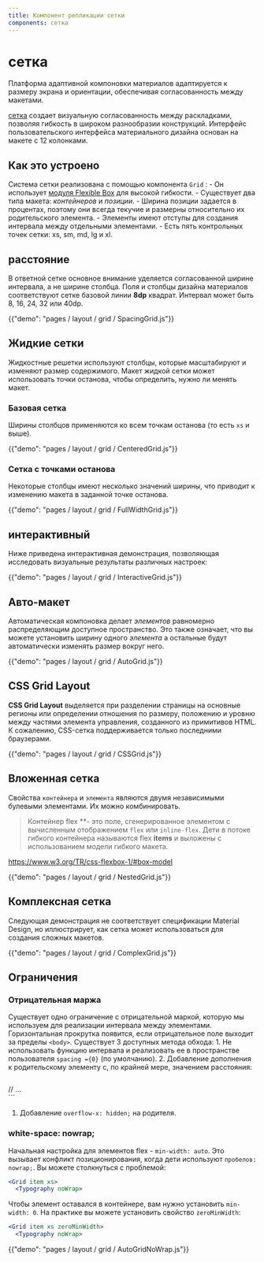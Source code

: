 ```yaml
---
title: Компонент репликации сетки
components: сетка
---
```

# сетка

<p class="description">Платформа адаптивной компоновки материалов адаптируется к размеру экрана и ориентации, обеспечивая согласованность между макетами.</p>

[сетка](https://material.io/design/layout/responsive-layout-grid.html) создает визуальную согласованность между раскладками, позволяя гибкость в широком разнообразии конструкций. Интерфейс пользовательского интерфейса материального дизайна основан на макете с 12 колонками.

## Как это устроено

Система сетки реализована с помощью компонента `Grid` : - Он использует [модуля Flexible Box](https://www.w3.org/TR/css-flexbox-1/) для высокой гибкости. - Существует два типа макета: *контейнеров* и *позиции*. - Ширина позиции задается в процентах, поэтому они всегда текучие и размерны относительно их родительского элемента. - Элементы имеют отступы для создания интервала между отдельными элементами. - Есть пять контрольных точек сетки: xs, sm, md, lg и xl.

## расстояние

В ответной сетке основное внимание уделяется согласованной ширине интервала, а не ширине столбца. Поля и столбцы дизайна материалов соответствуют сетке базовой линии **8dp** квадрат. Интервал может быть 8, 16, 24, 32 или 40dp.

{{"demo": "pages / layout / grid / SpacingGrid.js"}}

## Жидкие сетки

Жидкостные решетки используют столбцы, которые масштабируют и изменяют размер содержимого. Макет жидкой сетки может использовать точки останова, чтобы определить, нужно ли менять макет.

### Базовая сетка

Ширины столбцов применяются ко всем точкам останова (то есть `xs` и выше).

{{"demo": "pages / layout / grid / CenteredGrid.js"}}

### Сетка с точками останова

Некоторые столбцы имеют несколько значений ширины, что приводит к изменению макета в заданной точке останова.

{{"demo": "pages / layout / grid / FullWidthGrid.js"}}

## интерактивный

Ниже приведена интерактивная демонстрация, позволяющая исследовать визуальные результаты различных настроек:

{{"demo": "pages / layout / grid / InteractiveGrid.js"}}

## Авто-макет

Автоматическая компоновка делает *элементов* равномерно распределяющим доступное пространство. Это также означает, что вы можете установить ширину одного *элемента* а остальные будут автоматически изменять размер вокруг него.

{{"demo": "pages / layout / grid / AutoGrid.js"}}

## CSS Grid Layout

**CSS Grid Layout** выделяется при разделении страницы на основные регионы или определении отношения по размеру, положению и уровню между частями элемента управления, созданного из примитивов HTML. К сожалению, CSS-сетка поддерживается только последними браузерами.

{{"demo": "pages / layout / grid / CSSGrid.js"}}

## Вложенная сетка

Свойства `контейнера` и `элемента` являются двумя независимыми булевыми элементами. Их можно комбинировать.

> Контейнер</strong> flex **- это поле, сгенерированное элементом с вычисленным отображением `flex` или `inline-flex`. Дети в потоке гибкого контейнера называются flex **items** и выложены с использованием модели гибкого макета.</p> </blockquote> 
> 
> https://www.w3.org/TR/css-flexbox-1/#box-model
> 
> {{"demo": "pages / layout / grid / NestedGrid.js"}}
> 
> ## Комплексная сетка
> 
> Следующая демонстрация не соответствует спецификации Material Design, но иллюстрирует, как сетка может использоваться для создания сложных макетов.
> 
> {{"demo": "pages / layout / grid / ComplexGrid.js"}}
> 
> ## Ограничения
> 
> ### Отрицательная маржа
> 
> Существует одно ограничение с отрицательной маркой, которую мы используем для реализации интервала между элементами. Горизонтальная прокрутка появится, если отрицательное поле выходит за пределы `<body>`. Существует 3 доступных метода обхода: 1. Не использовать функцию интервала и реализовать ее в пространстве пользователя `spacing ={0}` (по умолчанию). 2. Добавление дополнения к родительскому элементу с, по крайней мере, значением расстояния:
> 
> ```jsx
  <body>
    <div style={{ padding: 20 }}>
      <Grid container spacing={40}>
        // ...
      </Grid>
    </div>
  </body>
```

1. Добавление `overflow-x: hidden;` на родителя.

### white-space: nowrap;

Начальная настройка для элементов flex - `min-width: auto`. Это вызывает конфликт позиционирования, когда дети используют `пробелов: nowrap;`. Вы можете столкнуться с проблемой:

```jsx
<Grid item xs>
  <Typography noWrap>
```

Чтобы элемент оставался в контейнере, вам нужно установить `min-width: 0`. На практике вы можете установить свойство `zeroMinWidth`:

```jsx
<Grid item xs zeroMinWidth>
  <Typography noWrap>
```

{{"demo": "pages / layout / grid / AutoGridNoWrap.js"}}